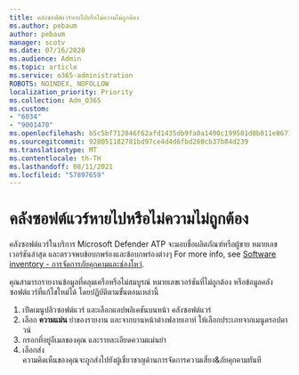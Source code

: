 ```yaml
---
title: คลังซอฟต์แวร์หายไปหรือไม่ความไม่ถูกต้อง
ms.author: pebaum
author: pebaum
manager: scotv
ms.date: 07/16/2020
ms.audience: Admin
ms.topic: article
ms.service: o365-administration
ROBOTS: NOINDEX, NOFOLLOW
localization_priority: Priority
ms.collection: Adm_O365
ms.custom:
- "6034"
- "9001470"
ms.openlocfilehash: b5c5bf712846f62afd1435db9fa0a1490c199501d0b011e867103516770fcbfd
ms.sourcegitcommit: 920051182781bd97ce4d4d6fbd268cb37b84d239
ms.translationtype: MT
ms.contentlocale: th-TH
ms.lasthandoff: 08/11/2021
ms.locfileid: "57897659"
---
```

# <a name="software-inventory-is-missing-or-inaccurate"></a>คลังซอฟต์แวร์หายไปหรือไม่ความไม่ถูกต้อง

คลังซอฟต์แวร์ในบริการ Microsoft Defender ATP จะมอบชื่อผลิตภัณฑ์หรือผู้ขาย หมายเลขเวอร์ชันล่าสุด และตรวจพบข้อบกพร่องและข้อบกพร่องต่างๆ For more info, see [Software inventory - การจัดการภัยคุกคามและช่องโหว่](https://docs.microsoft.com/windows/security/threat-protection/microsoft-defender-atp/tvm-software-inventory).

คุณสามารถรายงานข้อมูลที่คลุมเครือหรือไม่สมบูรณ์ หมายเลขเวอร์ชันที่ไม่ถูกต้อง หรือข้อมูลคลังซอฟต์แวร์ที่แก้ไขใหม่ได้ โดยปฏิบัติตามขั้นตอนเหล่านี้  

1. เปิดเมนูปลิวซอฟต์แวร์ และเลือกแอปพลิเคชันบนหน้า คลังซอฟต์แวร์
2. เลือก **ความแม่น** ยําของรายงาน และจากบานหน้าต่างฟลายเอาท์ ให้เลือกประเภทจากเมนูดรอปดาวน์
3. กรอกที่อยู่อีเมลของคุณ และรายละเอียดความแม่นยํา
4. เลือกส่ง</br>
    ความคิดเห็นของคุณจะถูกส่งไปยังผู้เชี่ยวชาญด้านการจัดการความเสี่ยง&ภัยคุกคามทันที